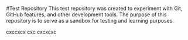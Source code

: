 #Test Repository
This test repository was created to experiment with Git, GitHub features, and other development tools. The purpose of this repository is to serve as a sandbox for testing and learning purposes.

cxccxcx
cxc
cxcxcxc
